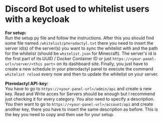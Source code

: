 # Discord Bot used to whitelist users with a keycloak

<b>For setup:</b><br>
    Run the setup.py file and follow the instructions.
    After this you should find some file named `/whitelist/pterodactyl.txt` there you need to insert the server id(s) of the server(s) you want to sync the whitelist with and the path for the whitelist (should be `whitelist.json` for Minecraft). The server's id is the first part of its UUID / Docker Container ID or just `https://<your-panel-url>/server/<this part>` on its dashboard site.
    Finally, you just have to create a new schedule in your pterodactyl panel to execute the command ```whitelist reload``` every now and then to update the whitelist on your server.

<b>Pterodactyl API-key:</b><br>
    You have to go to `https://<your-panel-url>/admin/api` and create a new key. Read and Write acces for Servers should be enough but I recommend just checking it for every category. You also need to specify a description. You then want to go to `https://<your-panel-url>/account/api` and create another key, there you have to insert the same description as before. This is the key you need to copy and then use for your setup.

